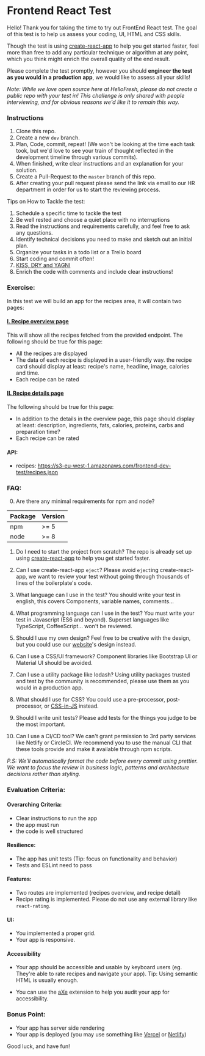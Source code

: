 # Frontend React Test

Hello! Thank you for taking the time to try out FrontEnd React test. The goal of this test is to help us assess your coding, UI, HTML and CSS skills.

Though the test is using [create-react-app](https://github.com/facebook/create-react-app) to help you get started faster, feel more than free to add any particular technique or algorithm at any point, which you think might enrich the overall quality of the end result.

Please complete the test promptly, however you should **engineer the test as you would in a production app**, we would like to assess all your skills!

_Note: While we love open source here at HelloFresh, please do not create a public repo with your test in! This challenge is only shared with people interviewing, and for obvious reasons we'd like it to remain this way._

### Instructions

1.  Clone this repo.
2.  Create a new `dev` branch.
3.  Plan, Code, commit, repeat! (We won't be looking at the time each task took, but we'd love to see your train of thought reflected in the development timeline through various commits).
4.  When finished, write clear instructions and an explanation for your solution.
5.  Create a Pull-Request to the `master` branch of this repo.
6.  After creating your pull request please send the link via email to our HR department in order for us to start the reviewing process.

Tips on How to Tackle the test:

1.  Schedule a specific time to tackle the test
2.  Be well rested and choose a quiet place with no interruptions
3.  Read the instructions and requirements carefully, and feel free to ask any questions.
4.  Identify technical decisions you need to make and sketch out an initial plan.
5.  Organize your tasks in a todo list or a Trello board
6.  Start coding and commit often!
7.  [KISS, DRY and YAGNI](https://www.itexico.com/blog/software-development-kiss-yagni-dry-3-principles-to-simplify-your-life)
8.  Enrich the code with comments and include clear instructions!

### Exercise:

In this test we will build an app for the recipes area, it will contain two pages:

#### [I. Recipe overview page](https://www.hellofresh.com/recipes/)

This will show all the recipes fetched from the provided endpoint.
The following should be true for this page:

- All the recipes are displayed
- The data of each recipe is displayed in a user-friendly way. the recipe card should display at least: recipe's name, headline, image, calories and time.
- Each recipe can be rated

#### [II. Recipe details page](https://www.hellofresh.com/recipes/quick-beef-ragu-spaghetti-5abd4797ae08b549e56a1502?locale=en-US)

The following should be true for this page:

- In addition to the details in the overview page, this page should display at least: description, ingredients, fats, calories, proteins, carbs and preparation time?
- Each recipe can be rated

#### API:

- recipes: https://s3-eu-west-1.amazonaws.com/frontend-dev-test/recipes.json

### FAQ:

0.  Are there any minimal requirements for npm and node?

| Package | Version |
| ------- | ------- |
| npm     | >= 5    |
| node    | >= 8    |

1.  Do I need to start the project from scratch?
    The repo is already set up using [create-react-app](https://github.com/facebook/create-react-app) to help you get started faster.

2.  Can I use create-react-app `eject`?
    Please avoid `eject`ing create-react-app, we want to review your test without going through thousands of lines of the boilerplate's code.

3.  What language can I use in the test?
    You should write your test in english, this covers Components, variable names, comments...

4.  What programming language can I use in the test?
    You must write your test in Javascript (ES6 and beyond). Superset languages like TypeScript, CoffeeScript... won't be reviewed.

5.  Should I use my own design?
    Feel free to be creative with the design, but you could use our [website](https://www.hellofresh.com/recipes/)'s design instead.

6.  Can I use a CSS/UI framework?
    Component libraries like Bootstrap UI or Material UI should be avoided.

7.  Can I use a utility package like lodash?
    Using utility packages trusted and test by the community is recommended, please use them as you would in a production app.

8.  What should I use for CSS?
    You could use a pre-processor, post-processor, or [CSS-in-JS](https://github.com/MicheleBertoli/css-in-js) instead.

9.  Should I write unit tests?
    Please add tests for the things you judge to be the most important.

10. Can I use a CI/CD tool?
    We can't grant permission to 3rd party services like Netlify or CircleCI. We recommend you to use the manual CLI that these tools provide and make it available through npm scripts.

_P.S: We'll automatically format the code before every commit using prettier. We want to focus the review in business logic, patterns and architecture decisions rather than styling._

### Evaluation Criteria:

#### Overarching Criteria:

- Clear instructions to run the app
- the app must run
- the code is well structured

#### Resilience:

- The app has unit tests (Tip: focus on functionality and behavior)
- Tests and ESLint need to pass

#### Features:

- Two routes are implemented (recipes overview, and recipe detail)
- Recipe rating is implemented. Please do not use any external library like `react-rating`.

#### UI:

- You implemented a proper grid.
- Your app is responsive.

#### Accessibility

- Your app should be accessible and usable by keyboard users (eg.
  They're able to rate recipes and navigate your app). Tip: Using
  semantic HTML is usually enough.

- You can use the
  [aXe](https://chrome.google.com/webstore/detail/axe-web-accessibility-tes/lhdoppojpmngadmnindnejefpokejbdd)
  extension to help you audit your app for accessibility.

### Bonus Point:

- Your app has server side rendering
- Your app is deployed (you may use something like
  [Vercel](https://vercel.com/home) or [Netlify](https://Netlify.com))

Good luck, and have fun!
